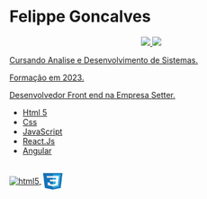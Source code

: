 # Felippe Goncalves
<div align="center">
  <a href="https://github.com/felippeGoncalvesSilva">
  <img width="50%" src="https://github-readme-stats.vercel.app/api?username=felippeGoncalvesSilva&show_icons=true&theme=dark&include_all_commits=false&count_private=true"/>
  <img width="45%" src="https://github-readme-stats.vercel.app/api/top-langs/?username=felippeGoncalvesSilva&layout=compact&langs_count=7&theme=dark"/>
</div>
  
Cursando Analise e Desenvolvimento de Sistemas.
<div>
Formação em 2023.
<div>

Desenvolvedor Front end na Empresa Setter.
- Html 5
- Css
- JavaScript
- React.Js
- Angular

<div style="display: inline_block"><br>
<img align="center" alt="html5" src="https://img.shields.io/badge/HTML-239120?style=for-the-badge&logo=html5&logoColor=white" />
<img align="center" alt="CSS" height="30" width="40" src="https://raw.githubusercontent.com/devicons/devicon/master/icons/css3/css3-original.svg">
<div>
